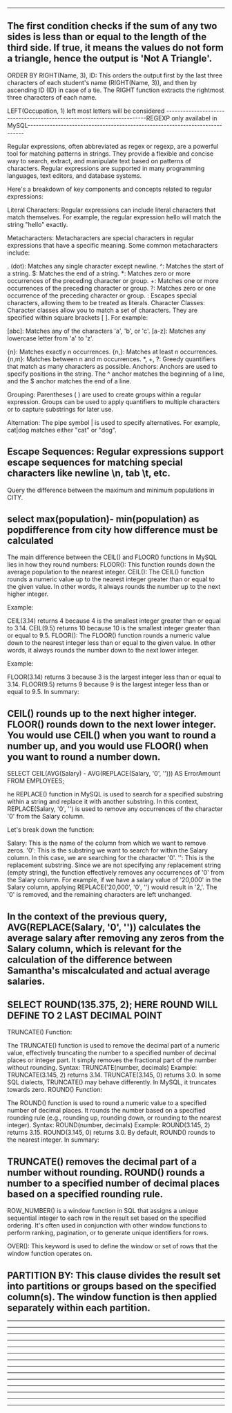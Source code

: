 -------------------------------------------------------------------------------------------------------------------------------------------------------------------------------------
The first condition checks if the sum of any two sides is less than or equal to the length of the third side. If true, 
it means the values do not form a triangle, hence the output is 'Not A Triangle'.
-------------------------------------------------------------------------------------------------------------------------------------------------------------------------------------
ORDER BY RIGHT(Name, 3), ID: This orders the output first by the last three characters of each student's name (RIGHT(Name, 3)), 
and then by ascending ID (ID) in case of a tie. The RIGHT function extracts the rightmost three characters of each name.

LEFT(Occupation, 1)
left most letters will be considered
-----------------------------------------------------------------------REGEXP only availabel in MySQL----------------------------------------------------------------------------

Regular expressions, often abbreviated as regex or regexp, are a powerful tool for matching patterns in strings. They provide a flexible and concise way to search, extract, and manipulate text based on patterns of characters. Regular expressions are supported in many programming languages, text editors, and database systems.

Here's a breakdown of key components and concepts related to regular expressions:

Literal Characters: Regular expressions can include literal characters that match themselves. For example, the regular expression hello will match the string "hello" exactly.

Metacharacters: Metacharacters are special characters in regular expressions that have a specific meaning. Some common metacharacters include:

. (dot): Matches any single character except newline.
^: Matches the start of a string.
$: Matches the end of a string.
*: Matches zero or more occurrences of the preceding character or group.
+: Matches one or more occurrences of the preceding character or group.
?: Matches zero or one occurrence of the preceding character or group.
\: Escapes special characters, allowing them to be treated as literals.
Character Classes: Character classes allow you to match a set of characters. They are specified within square brackets [ ]. For example:

[abc]: Matches any of the characters 'a', 'b', or 'c'.
[a-z]: Matches any lowercase letter from 'a' to 'z'.
[^abc]: Matches any character except 'a', 'b', or 'c'.
Quantifiers: Quantifiers specify how many times a character or group should be repeated. Some common quantifiers include:

{n}: Matches exactly n occurrences.
{n,}: Matches at least n occurrences.
{n,m}: Matches between n and m occurrences.
*, +, ?: Greedy quantifiers that match as many characters as possible.
Anchors: Anchors are used to specify positions in the string. The ^ anchor matches the beginning of a line, and the $ anchor matches the end of a line.

Grouping: Parentheses ( ) are used to create groups within a regular expression. Groups can be used to apply quantifiers to multiple characters or to capture substrings for later use.

Alternation: The pipe symbol | is used to specify alternatives. For example, cat|dog matches either "cat" or "dog".

Escape Sequences: Regular expressions support escape sequences for matching special characters like newline \n, tab \t, etc.
-------------------------------------------------------------------------------------------------------------------------------------------------------------------------------------

Query the difference between the maximum and minimum populations in CITY.

select max(population)- min(population) as popdifference from city
how difference must be calculated
-------------------------------------------------------------------------------------------------------------------------------------------------------------------------------------
The main difference between the CEIL() and FLOOR() functions in MySQL lies in how they round numbers:
FLOOR(): This function rounds down the average population to the nearest integer.
CEIL(): The CEIL() function rounds a numeric value up to the nearest integer greater than or equal to the given value. In other words, it always rounds the number up to the next higher integer.

Example:

CEIL(3.14) returns 4 because 4 is the smallest integer greater than or equal to 3.14.
CEIL(9.5) returns 10 because 10 is the smallest integer greater than or equal to 9.5.
FLOOR(): The FLOOR() function rounds a numeric value down to the nearest integer less than or equal to the given value. In other words, it always rounds the number down to the next lower integer.

Example:

FLOOR(3.14) returns 3 because 3 is the largest integer less than or equal to 3.14.
FLOOR(9.5) returns 9 because 9 is the largest integer less than or equal to 9.5.
In summary:

CEIL() rounds up to the next higher integer.
FLOOR() rounds down to the next lower integer.
You would use CEIL() when you want to round a number up, and you would use FLOOR() when you want to round a number down.
---------------------------------------------------------------------------------------------------------------------------------------------------------------------------------------
SELECT CEIL(AVG(Salary) - AVG(REPLACE(Salary, '0', ''))) AS ErrorAmount
FROM EMPLOYEES;

he REPLACE() function in MySQL is used to search for a specified substring within a string and replace it with another substring. In this context, REPLACE(Salary, '0', '') is used to remove any occurrences of the character '0' from the Salary column.

Let's break down the function:

Salary: This is the name of the column from which we want to remove zeros.
'0': This is the substring we want to search for within the Salary column. In this case, we are searching for the character '0'.
'': This is the replacement substring. Since we are not specifying any replacement string (empty string), the function effectively removes any occurrences of '0' from the Salary column.
For example, if we have a salary value of '20,000' in the Salary column, applying REPLACE('20,000', '0', '') would result in '2,'. The '0' is removed, and the remaining characters are left unchanged.

In the context of the previous query, AVG(REPLACE(Salary, '0', '')) calculates the average salary after removing any zeros from the Salary column, which is relevant for the calculation of the difference between Samantha's miscalculated and actual average salaries.
---------------------------------------------------------------------------------------------------------------------------------------------------------------------------------------
SELECT ROUND(135.375, 2);
HERE ROUND WILL DEFINE TO 2 LAST DECIMAL POINT
---------------------------------------------------------------------------------------------------------------------------------------------------------------------------------------
TRUNCATE() Function:

The TRUNCATE() function is used to remove the decimal part of a numeric value, effectively truncating the number to a specified number of decimal places or integer part.
It simply removes the fractional part of the number without rounding.
Syntax: TRUNCATE(number, decimals)
Example:
TRUNCATE(3.145, 2) returns 3.14.
TRUNCATE(3.145, 0) returns 3.0.
In some SQL dialects, TRUNCATE() may behave differently. In MySQL, it truncates towards zero.
ROUND() Function:

The ROUND() function is used to round a numeric value to a specified number of decimal places.
It rounds the number based on a specified rounding rule (e.g., rounding up, rounding down, or rounding to the nearest integer).
Syntax: ROUND(number, decimals)
Example:
ROUND(3.145, 2) returns 3.15.
ROUND(3.145, 0) returns 3.0.
By default, ROUND() rounds to the nearest integer.
In summary:

TRUNCATE() removes the decimal part of a number without rounding.
ROUND() rounds a number to a specified number of decimal places based on a specified rounding rule.
---------------------------------------------------------------------------------------------------------------------------------------------------------------------------------------
ROW_NUMBER() is a window function in SQL that assigns a unique sequential integer to each row in the result set based on the specified ordering. It's often used in conjunction with other window functions to perform ranking, pagination, or to generate unique identifiers for rows.

OVER(): This keyword is used to define the window or set of rows that the window function operates on.

PARTITION BY: This clause divides the result set into partitions or groups based on the specified column(s). The window function is then applied separately within each partition.
---------------------------------------------------------------------------------------------------------------------------------------------------------------------------------------
---------------------------------------------------------------------------------------------------------------------------------------------------------------------------------------
---------------------------------------------------------------------------------------------------------------------------------------------------------------------------------------
---------------------------------------------------------------------------------------------------------------------------------------------------------------------------------------
---------------------------------------------------------------------------------------------------------------------------------------------------------------------------------------
---------------------------------------------------------------------------------------------------------------------------------------------------------------------------------------
---------------------------------------------------------------------------------------------------------------------------------------------------------------------------------------
---------------------------------------------------------------------------------------------------------------------------------------------------------------------------------------
---------------------------------------------------------------------------------------------------------------------------------------------------------------------------------------
---------------------------------------------------------------------------------------------------------------------------------------------------------------------------------------
---------------------------------------------------------------------------------------------------------------------------------------------------------------------------------------
---------------------------------------------------------------------------------------------------------------------------------------------------------------------------------------
---------------------------------------------------------------------------------------------------------------------------------------------------------------------------------------
---------------------------------------------------------------------------------------------------------------------------------------------------------------------------------------
---------------------------------------------------------------------------------------------------------------------------------------------------------------------------------------

